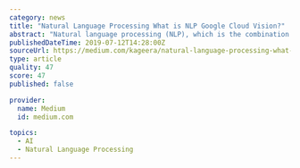```yaml
---
category: news
title: "Natural Language Processing What is NLP Google Cloud Vision?"
abstract: "Natural language processing (NLP), which is the combination of machine learning and linguistics, has become one of the most heavily researched subjects in the field of artificial intelligence. In the last few years, many new milestones have been reached ..."
publishedDateTime: 2019-07-12T14:28:00Z
sourceUrl: https://medium.com/kageera/natural-language-processing-what-is-nlp-google-cloud-vision-43b42e416f92
type: article
quality: 47
score: 47
published: false

provider:
  name: Medium
  id: medium.com

topics:
  - AI
  - Natural Language Processing
---
```

